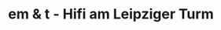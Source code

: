 ---
title: "em & t - Hifi am Leipziger Turm"
url: /halle-saale/em-und-t-hifi-am-leipziger-turm/
shop: Elektronik
---